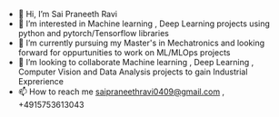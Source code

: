 - 👋 Hi, I’m Sai Praneeth Ravi
- 👀 I’m interested in Machine learning , Deep Learning projects using python and pytorch/Tensorflow libraries
- 🌱 I’m currently pursuing my Master's in Mechatronics and looking forward for oppurtunities to work on ML/MLOps projects
- 💞️ I’m looking to collaborate Machine learning , Deep Learning , Computer Vision and Data Analysis projects to gain Industrial Exprerience
- 📫 How to reach me saipraneethravi0409@gmail.com , +4915753613043

<!---
praneethraavi4/praneethraavi4 is a ✨ special ✨ repository because its `README.md` (this file) appears on your GitHub profile.
You can click the Preview link to take a look at your changes.
--->

